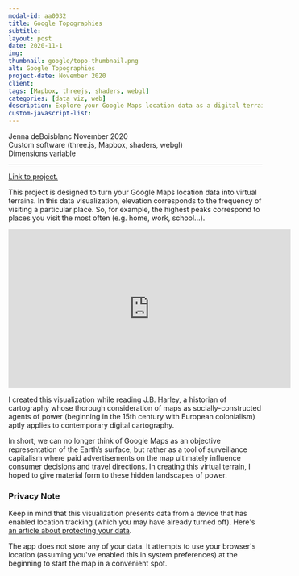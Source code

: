 ```yaml
---
modal-id: aa0032
title: Google Topographies
subtitle:
layout: post
date: 2020-11-1
img:
thumbnail: google/topo-thumbnail.png
alt: Google Topographies
project-date: November 2020
client: 
tags: [Mapbox, threejs, shaders, webgl]
categories: [data viz, web]
description: Explore your Google Maps location data as a digital terrain
custom-javascript-list:
---
```


Jenna deBoisblanc
November 2020  
Custom software (three.js, Mapbox, shaders, webgl)   
Dimensions variable  

---
<a href="https://jdeboi.com/google-topographies/">Link to project.</a>

This project is designed to turn your Google Maps location data into virtual terrains. In this data visualization, elevation corresponds to the frequency of visiting a particular place. So, for example, the highest peaks correspond to places you visit the most often (e.g. home, work, school...).

<div class="embed-responsive embed-responsive-16by9">
<iframe width="560" height="315" src="https://www.youtube.com/embed/Sz5gmpUORnE" frameborder="0" allow="autoplay; encrypted-media" allowfullscreen></iframe>
</div>

I created this visualization while reading J.B. Harley, a historian of cartography whose thorough consideration of maps as socially-constructed agents of power (beginning in the 15th century with European colonialism) aptly applies to contemporary digital cartography.

In short, we can no longer think of Google Maps as an objective representation of the Earth’s surface, but rather as a tool of surveillance capitalism where paid advertisements on the map ultimately influence consumer decisions and travel directions. In creating this virtual terrain, I hoped to give material form to these hidden landscapes of power.

### Privacy Note  
Keep in mind that this visualization presents data from a device that has enabled location tracking (which you may have already turned off). Here's [an article about protecting your data](https://www.wired.com/story/google-tracks-you-privacy/).

The app does not store any of your data. It attempts to use your browser's location (assuming you've enabled this in system preferences) at the beginning to start the map in a convenient spot.


